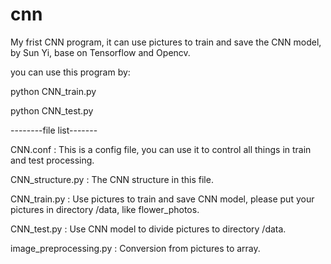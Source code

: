 # cnn
My frist CNN program, it can use pictures to train and save the CNN model, by Sun Yi, base on Tensorflow and Opencv. 

you can use this program by:

python CNN_train.py

python CNN_test.py

--------file list-------

CNN.conf               : This is a config file, you can use it to control all things in train and test processing.

CNN_structure.py       : The CNN structure in this file.

CNN_train.py           : Use pictures to train and save CNN model, please put your pictures in directory /data, like flower_photos.

CNN_test.py            : Use CNN model to divide pictures to directory /data.

image_preprocessing.py : Conversion from pictures to array.
